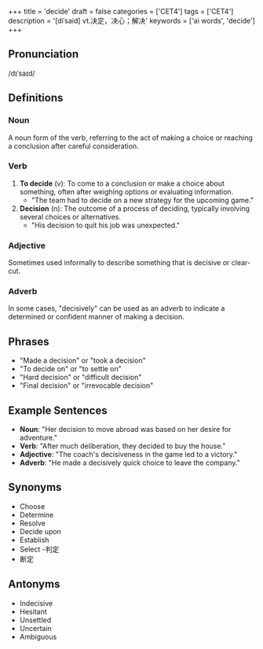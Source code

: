 +++
title = 'decide'
draft = false
categories = ['CET4']
tags = ['CET4']
description = '[diˈsaid] vt.决定，决心；解决'
keywords = ['ai words', 'decide']
+++

## Pronunciation
/dɪˈsaɪd/

## Definitions
### Noun
A noun form of the verb, referring to the act of making a choice or reaching a conclusion after careful consideration.

### Verb
1. **To decide** (v): To come to a conclusion or make a choice about something, often after weighing options or evaluating information.
   - "The team had to decide on a new strategy for the upcoming game."
2. **Decision** (n): The outcome of a process of deciding, typically involving several choices or alternatives.
   - "His decision to quit his job was unexpected."

### Adjective
Sometimes used informally to describe something that is decisive or clear-cut.

### Adverb
In some cases, "decisively" can be used as an adverb to indicate a determined or confident manner of making a decision.

## Phrases
- "Made a decision" or "took a decision"
- "To decide on" or "to settle on"
- "Hard decision" or "difficult decision"
- "Final decision" or "irrevocable decision"

## Example Sentences
- **Noun**: "Her decision to move abroad was based on her desire for adventure."
- **Verb**: "After much deliberation, they decided to buy the house."
- **Adjective**: "The coach's decisiveness in the game led to a victory."
- **Adverb**: "He made a decisively quick choice to leave the company."

## Synonyms
- Choose
- Determine
- Resolve
- Decide upon
- Establish
- Select
-判定
- 断定

## Antonyms
- Indecisive
- Hesitant
- Unsettled
- Uncertain
- Ambiguous
